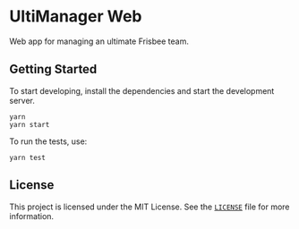 # UltiManager Web

Web app for managing an ultimate Frisbee team.

## Getting Started

To start developing, install the dependencies and start the development server.

```shell
yarn
yarn start
```

To run the tests, use:

```shell
yarn test
```

## License

This project is licensed under the MIT License. See the [`LICENSE`](LICENSE) file for more information.
